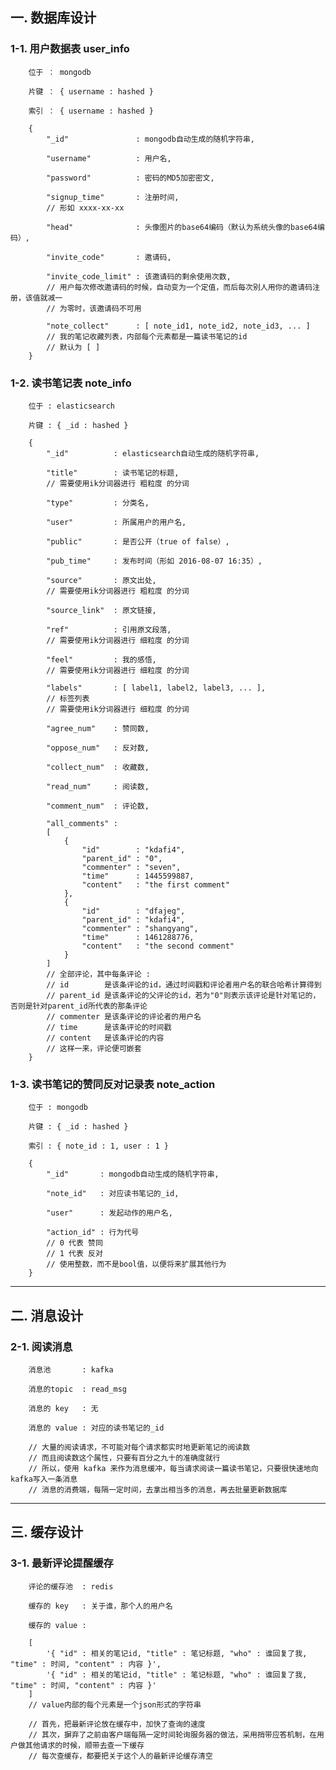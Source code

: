 ## 一. 数据库设计 ##


### 1-1. 用户数据表 user_info ###

        位于 ： mongodb  
        
        片键 ： { username : hashed }  
        
        索引 ： { username : hashed }  

        {  
            "_id"               : mongodb自动生成的随机字符串,  
            
            "username"          : 用户名,  
            
            "password"          : 密码的MD5加密密文,  
            
            "signup_time"       : 注册时间,  
            // 形如 xxxx-xx-xx  
            
            "head"              : 头像图片的base64编码（默认为系统头像的base64编码）,  
            
            "invite_code"       : 邀请码,  
            
            "invite_code_limit" : 该邀请码的剩余使用次数,  
            // 用户每次修改邀请码的时候，自动变为一个定值，而后每次别人用你的邀请码注册，该值就减一  
            // 为零时，该邀请码不可用  
            
            "note_collect"      : [ note_id1, note_id2, note_id3, ... ]  
            // 我的笔记收藏列表，内部每个元素都是一篇读书笔记的id  
            // 默认为 [ ]  
        }  


### 1-2. 读书笔记表 note_info ###

        位于 : elasticsearch  
        
        片键 : { _id : hashed }  

        {  
            "_id"          : elasticsearch自动生成的随机字符串,  
            
            "title"        : 读书笔记的标题,  
            // 需要使用ik分词器进行 粗粒度 的分词  
            
            "type"         : 分类名,  
            
            "user"         : 所属用户的用户名,  
            
            "public"       : 是否公开（true of false）,  
            
            "pub_time"     : 发布时间（形如 2016-08-07 16:35）,  
            
            "source"       : 原文出处,  
            // 需要使用ik分词器进行 粗粒度 的分词  
            
            "source_link"  : 原文链接,  
            
            "ref"          : 引用原文段落,  
            // 需要使用ik分词器进行 细粒度 的分词  
            
            "feel"         : 我的感悟,  
            // 需要使用ik分词器进行 细粒度 的分词  
            
            "labels"       : [ label1, label2, label3, ... ],  
            // 标签列表  
            // 需要使用ik分词器进行 细粒度 的分词  
            
            "agree_num"    : 赞同数,  
            
            "oppose_num"   : 反对数,  
            
            "collect_num"  : 收藏数,  
            
            "read_num"     : 阅读数,  
            
            "comment_num"  : 评论数,  
            
            "all_comments" :  
            [  
                {  
                    "id"        : "kdafi4",  
                    "parent_id" : "0",  
                    "commenter" : "seven",  
                    "time"      : 1445599887,  
                    "content"   : "the first comment"  
                },  
                {  
                    "id"        : "dfajeg",  
                    "parent_id" : "kdafi4",  
                    "commenter" : "shangyang",  
                    "time"      : 1461288776,  
                    "content"   : "the second comment"  
                }  
            ]  
            // 全部评论，其中每条评论 :  
            // id        是该条评论的id，通过时间戳和评论者用户名的联合哈希计算得到  
            // parent_id 是该条评论的父评论的id，若为"0"则表示该评论是针对笔记的，否则是针对parent_id所代表的那条评论  
            // commenter 是该条评论的评论者的用户名  
            // time      是该条评论的时间戳  
            // content   是该条评论的内容  
            // 这样一来，评论便可嵌套  
        }  


### 1-3. 读书笔记的赞同反对记录表 note_action ###

        位于 : mongodb  
        
        片键 : { _id : hashed }  
        
        索引 : { note_id : 1, user : 1 }  

        {  
            "_id"       : mongodb自动生成的随机字符串,  
            
            "note_id"   : 对应读书笔记的_id,  
            
            "user"      : 发起动作的用户名,  
            
            "action_id" : 行为代号  
            // 0 代表 赞同  
            // 1 代表 反对  
            // 使用整数，而不是bool值，以便将来扩展其他行为  
        }  


--------------------------------------------------


## 二. 消息设计 ##

### 2-1. 阅读消息 ###

        消息池       : kafka  
        
        消息的topic  : read_msg  
        
        消息的 key   : 无  
        
        消息的 value : 对应的读书笔记的_id  

        // 大量的阅读请求，不可能对每个请求都实时地更新笔记的阅读数  
        // 而且阅读数这个属性，只要有百分之九十的准确度就行  
        // 所以，使用 kafka 来作为消息缓冲，每当请求阅读一篇读书笔记，只要很快速地向kafka写入一条消息  
        // 消息的消费端，每隔一定时间，去拿出相当多的消息，再去批量更新数据库  


--------------------------------------------------


## 三. 缓存设计 ##

### 3-1. 最新评论提醒缓存 ###

        评论的缓存池  : redis  
        
        缓存的 key   : 关于谁，那个人的用户名  
        
        缓存的 value :  
        
        [  
            '{ "id" : 相关的笔记id, "title" : 笔记标题, "who" : 谁回复了我, "time" : 时间, "content" : 内容 }',  
            '{ "id" : 相关的笔记id, "title" : 笔记标题, "who" : 谁回复了我, "time" : 时间, "content" : 内容 }'  
        ]  
        // value内部的每个元素是一个json形式的字符串  

        // 首先，把最新评论放在缓存中，加快了查询的速度  
        // 其次，摒弃了之前由客户端每隔一定时间轮询服务器的做法，采用捎带应答机制，在用户做其他请求的时候，顺带去查一下缓存  
        // 每次查缓存，都要把关于这个人的最新评论缓存清空  

